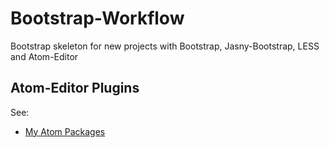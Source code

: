 # Bootstrap-Workflow

Bootstrap skeleton for new projects with Bootstrap, Jasny-Bootstrap, LESS and Atom-Editor

## Atom-Editor Plugins
See:
  * [My Atom Packages](../../../dotfiles/blob/master/my_atom_packages.txt)

